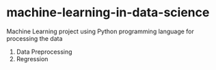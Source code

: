# machine-learning-in-data-science
Machine Learning project using Python programming language for processing the data

1. Data Preprocessing
2. Regression

